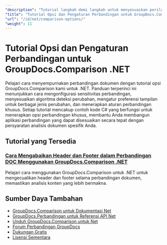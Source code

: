 ```yaml
---
"description": "Tutorial langkah demi langkah untuk menyesuaikan perilaku perbandingan, sensitivitas, dan opsi tampilan dengan GroupDocs.Comparison untuk .NET."
"title": "Tutorial Opsi dan Pengaturan Perbandingan untuk GroupDocs.Comparison .NET"
"url": "/id/net/comparison-options/"
"weight": 11
---
```


# Tutorial Opsi dan Pengaturan Perbandingan untuk GroupDocs.Comparison .NET

Pelajari cara menyempurnakan perbandingan dokumen dengan tutorial opsi GroupDocs.Comparison kami untuk .NET. Panduan terperinci ini menunjukkan cara mengonfigurasi sensitivitas perbandingan, menyesuaikan algoritma deteksi perubahan, mengatur preferensi tampilan untuk berbagai jenis perubahan, dan menerapkan aturan perbandingan khusus. Setiap tutorial mencakup contoh kode C# yang berfungsi untuk menerapkan opsi perbandingan khusus, membantu Anda membangun aplikasi perbandingan yang dapat disesuaikan secara tepat dengan persyaratan analisis dokumen spesifik Anda.

## Tutorial yang Tersedia

### [Cara Mengabaikan Header dan Footer dalam Perbandingan DOC Menggunakan GroupDocs.Comparison .NET](./groupdocs-comparison-net-ignore-headers-footers/)
Pelajari cara menggunakan GroupDocs.Comparison untuk .NET untuk mengecualikan header dan footer selama perbandingan dokumen, memastikan analisis konten yang lebih bermakna.

## Sumber Daya Tambahan

- [GroupDocs.Comparison untuk Dokumentasi Net](https://docs.groupdocs.com/comparison/net/)
- [GroupDocs.Perbandingan untuk Referensi API Net](https://reference.groupdocs.com/comparison/net/)
- [Unduh GroupDocs.Comparison untuk Net](https://releases.groupdocs.com/comparison/net/)
- [Forum Perbandingan GroupDocs](https://forum.groupdocs.com/c/comparison)
- [Dukungan Gratis](https://forum.groupdocs.com/)
- [Lisensi Sementara](https://purchase.groupdocs.com/temporary-license/)